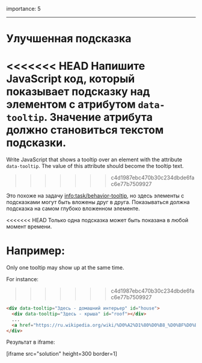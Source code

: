 importance: 5

---

# Улучшенная подсказка

<<<<<<< HEAD
Напишите JavaScript код, который показывает подсказку над элементом с атрибутом `data-tooltip`. Значение атрибута должно становиться текстом подсказки.
=======
Write JavaScript that shows a tooltip over an element with the attribute `data-tooltip`. The value of this attribute should become the tooltip text.
>>>>>>> c4d1987ebc470b30c234dbde6fac6e77b7509927

Это похоже на задачу <info:task/behavior-tooltip>, но здесь элементы с подсказками могут быть вложены друг в друга. Показываться должна подсказка на самом глубоко вложенном элементе.

<<<<<<< HEAD
Только одна подсказка может быть показана в любой момент времени.

Например:
=======
Only one tooltip may show up at the same time.

For instance:
>>>>>>> c4d1987ebc470b30c234dbde6fac6e77b7509927

```html
<div data-tooltip="Здесь - домашний интерьер" id="house">
  <div data-tooltip="Здесь - крыша" id="roof"></div>
  ...
  <a href="https://ru.wikipedia.org/wiki/%D0%A2%D1%80%D0%B8_%D0%BF%D0%BE%D1%80%D0%BE%D1%81%D1%91%D0%BD%D0%BA%D0%B0" data-tooltip="Читать далее…">Наведи курсор на меня</a>
</div>
```

Результат в iframe:

[iframe src="solution" height=300 border=1]
